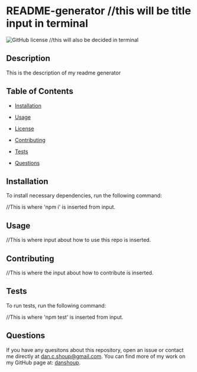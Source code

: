 # README-generator //this  will be title input in terminal
![GitHub license](https://img.shields.io/badge/license-MIT-blue.svg) //this will also be decided in terminal

## Description

This is the description of my readme generator

## Table of Contents

* [Installation](#installation)

* [Usage](#usage)

* [License](#license)

* [Contributing](#contributing)

* [Tests](#tests)

* [Questions](#questions)

## Installation

To install necessary dependencies, run the following command:

//This is where 'npm i' is inserted from input.

## Usage

//This is where input about how to use this repo is inserted.

## Contributing

//This is where the input about how to contribute is inserted.

## Tests

To run tests, run the following command: 

//This is where 'npm test' is inserted from input.

## Questions

If you have any quesitons about this repository, open an issue or contact me directly at [dan.c.shoup@gmail.com](mailto:dan.c.shoup@gmail.com). You can find more of my work on my GitHub page at: [danshoup](https://github.com/danshoup).